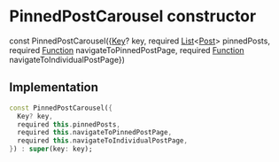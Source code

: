 


# PinnedPostCarousel constructor






const
PinnedPostCarousel(\{[Key](https://api.flutter.dev/flutter/foundation/Key-class.html)? key, required [List](https://api.flutter.dev/flutter/dart-core/List-class.html)&lt;[Post](../../models_post_post_model/Post-class.md)> pinnedPosts, required [Function](https://api.flutter.dev/flutter/dart-core/Function-class.html) navigateToPinnedPostPage, required [Function](https://api.flutter.dev/flutter/dart-core/Function-class.html) navigateToIndividualPostPage})





## Implementation

```dart
const PinnedPostCarousel({
  Key? key,
  required this.pinnedPosts,
  required this.navigateToPinnedPostPage,
  required this.navigateToIndividualPostPage,
}) : super(key: key);
```







